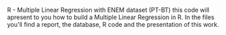 R - Multiple Linear Regression with ENEM dataset (PT-BT)
this code will apresent to you how to build a Multiple Linear Regression in R. In the files you'll find a report, the database, R code and the presentation of this work.
